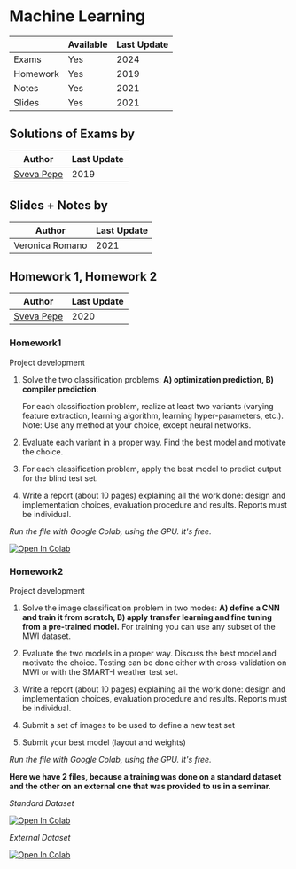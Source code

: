 # Machine Learning

|   | Available | Last Update |
| ------------- | ------------- | ------------ |
| Exams | Yes | 2024 |
| Homework  | Yes  | 2019 |
| Notes  | Yes  | 2021 | 
| Slides | Yes | 2021 |

## Solutions of Exams by

| Author |  Last Update |
|--------| ------------ | 
| [Sveva Pepe](https://github.com/pepes97) | 2019 | 

## Slides + Notes by

| Author |  Last Update |
|--------| ------------ | 
| Veronica Romano | 2021 | 

## Homework 1, Homework 2

| Author |  Last Update | 
|--------| ------------ | 
| [Sveva Pepe](https://github.com/pepes97) | 2020 | 

### Homework1

Project development

1. Solve the two classification problems: **A) optimization prediction, B) compiler prediction**.
   
    For each classification problem, realize at least two variants (varying feature extraction, learning algorithm, learning hyper-parameters, etc.).
Note: Use any method at your choice, except neural networks.

2. Evaluate each variant in a proper way. Find the best model and motivate the choice.
   
3. For each classification problem, apply the best model to predict output for the blind test set.
   
4. Write a report (about 10 pages) explaining all the work done: design and implementation choices, evaluation procedure and results. Reports must be individual.

*Run the file with Google Colab, using the GPU. It's free.*


[![Open In Colab](https://colab.research.google.com/assets/colab-badge.svg)](https://colab.research.google.com/github/universitymarr/Machine-Learning/blob/master/Homework/Homework1/homework1_colab.ipynb#scrollTo=IFBlVW-LFnGI)

### Homework2

Project development

1. Solve the image classification problem in two modes: **A) define a CNN and train it from scratch, B) apply transfer learning and fine tuning from a pre-trained model.**
For training you can use any subset of the MWI dataset.

2. Evaluate the two models in a proper way. Discuss the best model and motivate the choice. Testing can be done either with cross-validation on MWI or with the SMART-I weather test set.
   
3. Write a report (about 10 pages) explaining all the work done: design and implementation choices, evaluation procedure and results. Reports must be individual.
   
4. Submit a set of images to be used to define a new test set
   
5. Submit your best model (layout and weights)

*Run the file with Google Colab, using the GPU. It's free.*

**Here we have 2 files, because a training was done on a standard dataset and the other on an external one that was provided to us in a seminar.** 

*Standard Dataset*

[![Open In Colab](https://colab.research.google.com/assets/colab-badge.svg)](https://colab.research.google.com/github/universitymarr/Machine-Learning/blob/master/Homework/Homework2/homework2_colab.ipynb)

*External Dataset*

[![Open In Colab](https://colab.research.google.com/assets/colab-badge.svg)](https://colab.research.google.com/github/universitymarr/Machine-Learning/blob/master/Homework/Homework2/homework2_WeatherTest.ipynb)
